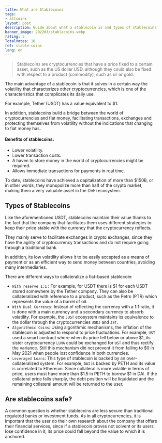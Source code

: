 ```yaml
---
title: What are Stablecoins
tags:
- altcoins
layout: post
description: Guide about what a stablecoin is and types of stablecoins
banner_image: 202203/stablecoins.webp
rating: 5
TotalVotes: 10
ref: stable-coins
lang: en
---
```


> Stablecoins are cryptocurrencies that have a price fixed to a certain asset, such as the US dollar USD, although they could also be fixed with respect to a product (commodity), such as oil or gold.

The main advantage of a stablecoin is that it solves in a certain way the volatility that characterizes other cryptocurrencies, which is one of the characteristics that complicates its daily use.

For example, Tether (USDT) has a value equivalent to $1.

In addition, stablecoins build a bridge between the world of cryptocurrencies and fiat money, facilitating transactions, exchanges and protecting themselves from volatility without the indications that changing to fiat money has.

#### Benefits of stablecoins:
- Lower volatility.
- Lower transaction costs.
- A haven to store money in the world of cryptocurrencies might be required.
- Allows immediate transactions for payments in real time.

To date, stablecoins have achieved a capitalization of more than $150B, or in other words, they monopolize more than half of the crypto market, making them a very valuable asset in the DeFi ecosystem.

## Types of Stablecoins

Like the aforementioned USDT, stablecoins maintain their value thanks to the fact that the company that facilitates them uses different strategies to keep their price stable with the currency that the cryptocurrency reflects.

They mainly serve to facilitate exchanges in crypto exchanges, since they have the agility of cryptocurrency transactions and do not require going through a traditional bank.

In addition, its low volatility allows it to be easily accepted as a means of payment or as an efficient way to send money between countries, avoiding many intermediaries.

There are different ways to collateralize a fiat-based stablecoin:

- `With reserve 1:1` : For example, for USDT there is $1 for each USDT stored somewhere by the Tether company. They can also be collateralized with reference to a product, such as the Petro (PTR) which represents the value of a barrel of oil.
- `With Dual Currency`: Instead of reflecting the currency with a 1:1 ratio, it is done with a main currency and a secondary currency to absorb volatility. For example, the `JUST` ecosystem maintains its equivalence to the dollar through the cryptocurrencies `USDJ` and `JST`.
- `Algorithmic Coins`: Using algorithmic mechanisms, the inflation of the stablecoin is adjusted to respond to price fluctuations. For example, `UST` used a smart contract where when its price fell below or above $1, its sister cryptocurrency `LUNA` could be exchanged for `UST` and thus rectify the variance. Still this mechanism did not prevent it from falling to $0 in May 2021 when people lost confidence in both currencies.
- `Leveraged Loans`: This type of stablecoin is backed by an over-collateralized system. For example, `DAI` is backed by PETH and its value is correlated to Ethereum. Since collateral is more volatile in terms of price, users must have more than $1.5 in PETH to borrow $1 in DAI. If the collateral price falls sharply, the debt position will be liquidated and the remaining collateral amount will be returned to the user.


## Are stablecoins safe?

A common question is whether stablecoins are less secure than traditional regulated banks or investment funds. As in all cryptocurrencies, it is important that the user do their own research about the company that offers their financial services, since if a stablecoin proves not solvent or its users lose confidence in it, its price could fall beyond the value to which it is anchored. 